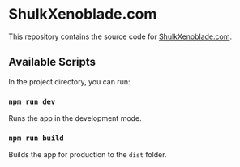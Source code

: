 # ShulkXenoblade.com

This repository contains the source code for [ShulkXenoblade.com](https://shulkxenoblade.com).

## Available Scripts

In the project directory, you can run:

### `npm run dev`

Runs the app in the development mode.

### `npm run build`

Builds the app for production to the `dist` folder.